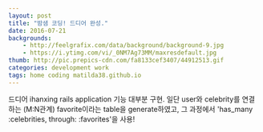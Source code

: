 ```yaml
---
layout: post
title: "밤샘 코딩! 드디어 완성."
date: 2016-07-21
backgrounds:
    - http://feelgrafix.com/data/background/background-9.jpg
    - https://i.ytimg.com/vi/_0NM7Ag73MM/maxresdefault.jpg
thumb: http://pic.prepics-cdn.com/fa8133cef3407/44912513.gif
categories: development work
tags: home coding matilda38.github.io
---
```


드디어 ihanxing rails application 기능 대부분 구현. 일단 user와 celebrity를 연결하는 (M:N관계) favorite이라는 table을 generate하였고, 그 과정에서
'has_many :celebrities, through: :favorites'을 사용!
